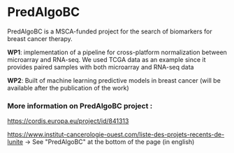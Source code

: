# PredAlgoBC

PredAlgoBC is a MSCA-funded project for the search of biomarkers for breast cancer therapy.

**WP1**: implementation of a pipeline for cross-platform normalization between microarray and RNA-seq. We used TCGA data as an example since it provides paired samples with both microarray and RNA-seq data

**WP2**:	Built of machine learning predictive models in breast cancer (will  be available after the publication of the work)


### More information on PredAlgoBC project :

https://cordis.europa.eu/project/id/841313

https://www.institut-cancerologie-ouest.com/liste-des-projets-recents-de-lunite  -> See "PredAlgoBC" at the bottom of the page (in english)
